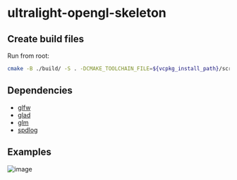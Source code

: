 # ultralight-opengl-skeleton

## Create build files

Run from root:

```bash
cmake -B ./build/ -S . -DCMAKE_TOOLCHAIN_FILE=${vcpkg_install_path}/scripts/buildsystems/vcpkg.cmake -G "Visual Studio 17 2022" -A x64
```

## Dependencies

-   [glfw](https://github.com/glfw/glfw)
-   [glad](https://github.com/Dav1dde/glad)
-   [glm](https://github.com/g-truc/glm)
-   [spdlog](https://github.com/gabime/spdlog)

## Examples
![image](https://user-images.githubusercontent.com/5380287/181711645-b888fc4d-04d9-49fe-a1b6-a1957d369f78.png)
